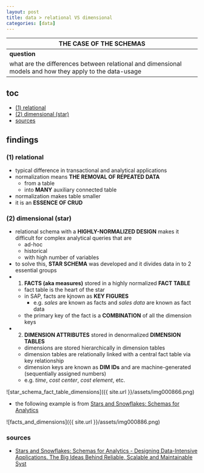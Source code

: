 ```yaml
---
layout: post
title: data > relational VS dimensional
categories: [data]
---
```


| **THE CASE OF THE SCHEMAS**                                                                             |
|---------------------------------------------------------------------------------------------------------|
| **question**                                                                                            |
| what are the differences between relational and dimensional models and how they apply to the data-usage |

## toc
<!-- TOC -->

- [(1) relational](#1-relational)
- [(2) dimensional (star)](#2-dimensional-star)
- [sources](#sources)

<!-- /TOC -->

## findings
### (1) relational
* typical difference in transactional and analytical applications
* normalization means **THE REMOVAL OF REPEATED DATA**
    * from a table
    * into **MANY** auxiliary connected table
* normalization makes table smaller
* it is an **ESSENCE OF CRUD**

### (2) dimensional (star)
* relational schema with a **HIGHLY-NORMALIZED DESIGN** makes it difficult for complex analytical queries that are 
    * ad-hoc
    * historical
    * with high number of variables
* to solve this, **STAR SCHEMA** was developed and it divides data in to 2 essential groups
* 1. **FACTS (aka measures)** stored in a highly normalized **FACT TABLE**
    * fact table is the heart of the star
    * in SAP, facts are kjnown as **KEY FIGURES**
        * e.g. _sales_ are known as facts and _sales data_ are known as fact data
    * the primary key of the fact is a **COMBINATION** of all the dimension keys
* 2. **DIMENSION ATTRIBUTES** stored in denormalized **DIMENSION TABLES**
    * dimensions are stored hierarchically in dimension tables
    * dimension tables are relationally linked with a central fact table via key relationship
    * dimension keys are known as **DIM IDs** and are machine-generated (sequentially assigned numbers)
    * e.g. _time_, _cost center_, _cost element_, etc.

![star_schema_fact_table_dimensions]({{ site.url }}/assets/img000866.png)

* the following example is from [Stars and Snowflakes: Schemas for Analytics](https://ebrary.net/64660/computer_science/stars_snowflakes_schemas_analytics)

![facts_and_dimensions]({{ site.url }}/assets/img000886.png)

### sources
* [Stars and Snowflakes: Schemas for Analytics - Designing Data-Intensive Applications. The Big Ideas Behind Reliable, Scalable and Maintainable Syst](https://ebrary.net/64660/computer_science/stars_snowflakes_schemas_analytics)